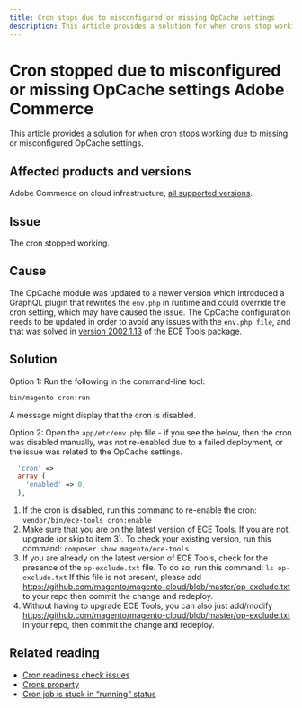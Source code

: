 ```yaml
---
title: Cron stops due to misconfigured or missing OpCache settings 
description: This article provides a solution for when crons stop working due to misconfigured or missing OpCache settings Adobe Commerce.
---
```


# Cron stopped due to misconfigured or missing OpCache settings Adobe Commerce

This article provides a solution for when cron stops working due to missing or misconfigured OpCache settings.

## Affected products and versions

Adobe Commerce on cloud infrastructure, [all supported versions](https://magento.com/sites/default/files/magento-software-lifecycle-policy.pdf).

## Issue

The cron stopped working.

## Cause

The OpCache module was updated to a newer version which introduced a GraphQL plugin that rewrites the `env.php` in runtime and could override the cron setting, which may have caused the issue. The OpCache configuration needs to be updated in order to avoid any issues with the `env.php file`, and that was solved in [version 2002.1.13](/docs/commerce-cloud-service/user-guide/release-notes/ece-tools-package.html?lang=en#v2002.1.13) of the ECE Tools package.

## Solution

Option 1: Run the following in the command-line tool:

```bash
bin/magento cron:run
```

A message might display that the cron is disabled.

Option 2: Open the `app/etc/env.php` file - if you see the below, then the cron was disabled manually, was not re-enabled due to a failed deployment, or the issue was related to the OpCache settings.

```php
  'cron' =>
  array (
    'enabled' => 0,
  ),
```

1. If the cron is disabled, run this command to re-enable the cron: `vendor/bin/ece-tools cron:enable`
1. Make sure that you are on the latest version of ECE Tools. If you are not, upgrade (or skip to item 3). To check your existing version, run this command:
`composer show magento/ece-tools`
1. If you are already on the latest version of ECE Tools, check for the presence of the `op-exclude.txt` file. To do so, run this command:
`ls op-exclude.txt`
If this file is not present, please add https://github.com/magento/magento-cloud/blob/master/op-exclude.txt to your repo then commit the change and redeploy.
1. Without having to upgrade ECE Tools, you can also just add/modify https://github.com/magento/magento-cloud/blob/master/op-exclude.txt in your repo, then commit the change and redeploy.

## Related reading

* [Cron readiness check issues](/docs/commerce-knowledge-base/kb/troubleshooting/miscellaneous/cron-readiness-check-issues.html)
* [Crons property](/docs/commerce-cloud-service/user-guide/configure/app/properties/crons-property.html)
* [Cron job is stuck in “running” status](/docs/commerce-knowledge-base/kb/troubleshooting/miscellaneous/cron-job-is-stuck-in-running-status.html)
